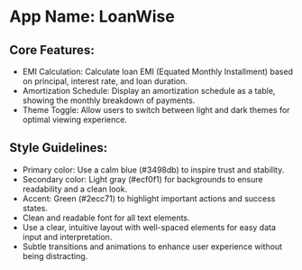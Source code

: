 # **App Name**: LoanWise

## Core Features:

- EMI Calculation: Calculate loan EMI (Equated Monthly Installment) based on principal, interest rate, and loan duration.
- Amortization Schedule: Display an amortization schedule as a table, showing the monthly breakdown of payments.
- Theme Toggle: Allow users to switch between light and dark themes for optimal viewing experience.

## Style Guidelines:

- Primary color: Use a calm blue (#3498db) to inspire trust and stability.
- Secondary color: Light gray (#ecf0f1) for backgrounds to ensure readability and a clean look.
- Accent: Green (#2ecc71) to highlight important actions and success states.
- Clean and readable font for all text elements.
- Use a clear, intuitive layout with well-spaced elements for easy data input and interpretation.
- Subtle transitions and animations to enhance user experience without being distracting.